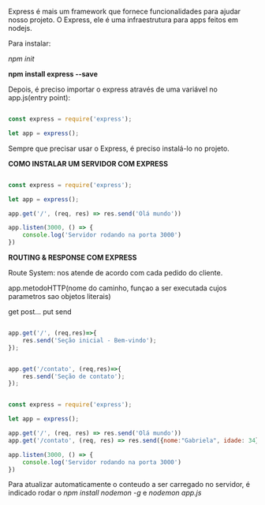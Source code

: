 Express é mais um framework que fornece funcionalidades para ajudar nosso projeto. 
O Express, ele é uma infraestrutura para apps feitos em nodejs. 

Para instalar: 

*npm init*

**npm install express --save**

Depois, é preciso importar o express através de uma variável no app.js(entry point):

~~~javascript

const express = require('express');

let app = express();

~~~

Sempre que precisar usar o Express, é preciso instalá-lo no projeto. 

**COMO INSTALAR UM SERVIDOR COM EXPRESS**

~~~javascript

const express = require('express');

let app = express();

app.get('/', (req, res) => res.send('Olá mundo'))

app.listen(3000, () => {
    console.log('Servidor rodando na porta 3000')
})

~~~


**ROUTING & RESPONSE COM EXPRESS**

Route System: nos atende de acordo com cada pedido do cliente. 

app.metodoHTTP(nome do caminho, funçao a ser executada cujos parametros sao objetos literais)

get
post...
put
send

~~~javascript

app.get('/', (req,res)=>{
    res.send('Seção inicial - Bem-vindo');
});  


app.get('/contato', (req,res)=>{
    res.send('Seção de contato');
});

~~~

~~~javascript

const express = require('express');

let app = express();

app.get('/', (req, res) => res.send('Olá mundo'))
app.get('/contato', (req, res) => res.send({nome:"Gabriela", idade: 34})

app.listen(3000, () => {
    console.log('Servidor rodando na porta 3000')
})

~~~

Para atualizar automaticamente o conteudo a ser carregado no servidor, é indicado rodar o *npm install nodemon -g* e *nodemon app.js*


